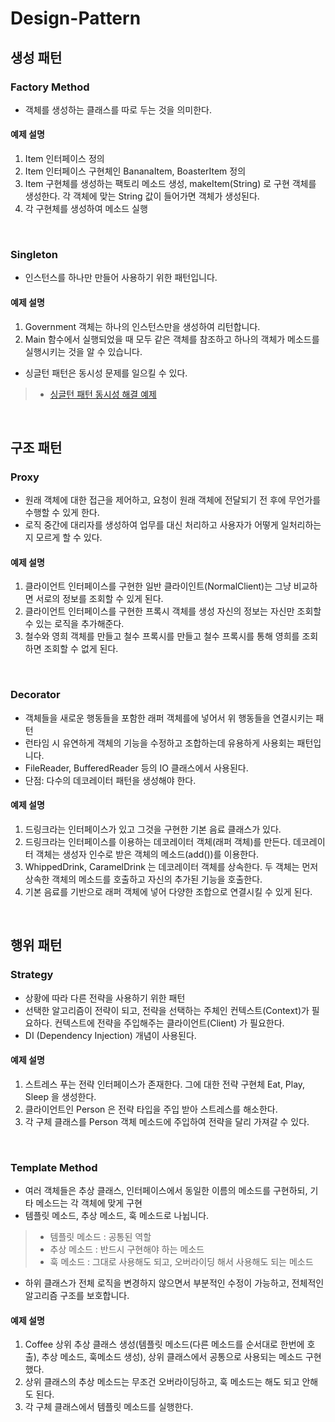 # Design-Pattern

## 생성 패턴

### Factory Method
- 객체를 생성하는 클래스를 따로 두는 것을 의미한다.

#### 예제 설명
1. Item 인터페이스 정의
2. Item 인터페이스 구현체인 BananaItem, BoasterItem 정의
3. Item 구현체를 생성하는 팩토리 메소드 생성, makeItem(String) 로 구현 객체를 생성한다. 각 객체에 맞는 String 값이 들어가면 객체가 생성된다.  
4. 각 구현체를 생성하여 메소드 실행

<br>

### Singleton
- 인스턴스를 하나만 만들어 사용하기 위한 패턴입니다.

#### 예제 설명
1. Government 객체는 하나의 인스턴스만을 생성하여 리턴합니다.
2. Main 함수에서 실행되었을 때 모두 같은 객체를 참조하고 하나의 객체가 메소드를 실행시키는 것을 알 수 있습니다.

- 싱글턴 패턴은 동시성 문제를 일으킬 수 있다. 
> - [싱글턴 패턴 동시성 해결 예제](https://cjw-awdsd.tistory.com/42)

<br>

## 구조 패턴

### Proxy
- 원래 객체에 대한 접근을 제어하고, 요청이 원래 객체에 전달되기 전 후에 무언가를 수행할 수 있게 한다.
- 로직 중간에 대리자를 생성하여 업무를 대신 처리하고 사용자가 어떻게 일처리하는지 모르게 할 수 있다.

#### 예제 설명
1. 클라이언트 인터페이스를 구현한 일반 클라이인트(NormalClient)는 그냥 비교하면 서로의 정보를 조회할 수 있게 된다.
2. 클라이언트 인터페이스를 구현한 프록시 객체를 생성 자신의 정보는 자신만 조회할 수 있는 로직을 추가해준다. 
3. 철수와 영희 객체를 만들고 철수 프록시를 만들고 철수 프록시를 통해 영희를 조회하면 조회할 수 없게 된다.

<br>

### Decorator
- 객체들을 새로운 행동들을 포함한 래퍼 객체를에 넣어서 위 행동들을 연결시키는 패턴  
- 런타임 시 유연하게 객체의 기능을 수정하고 조합하는데 유용하게 사용회는 패턴입니다.
- FileReader, BufferedReader 등의 IO 클래스에서 사용된다. 
- 단점: 다수의 데코레이터 패턴을 생성해야 한다.

#### 예제 설명
1. 드링크라는 인터페이스가 있고 그것을 구현한 기본 음료 클래스가 있다.
2. 드링크라는 인터페이스를 이용하는 데코레이터 객체(래퍼 객체)를 만든다. 데코레이터 객체는 생성자 인수로 받은 객체의 메소드(add())를 이용한다.
3. WhippedDrink, CaramelDrink 는 데코레이터 객체를 상속한다. 두 객체는 먼저 상속한 객체의 메소드를 호출하고 자신의 추가된 기능을 호출한다.
4. 기본 음료를 기반으로 래퍼 객체에 넣어 다양한 조합으로 연결시킬 수 있게 된다. 


<br>

## 행위 패턴

### Strategy
- 상황에 따라 다른 전략을 사용하기 위한 패턴
- 선택한 알고리즘이 전략이 되고, 전략을 선택하는 주체인 컨텍스트(Context)가 필요하다. 컨텍스트에 전략을 주입해주는 클라이언트(Client) 가 필요한다.
- DI (Dependency Injection) 개념이 사용된다.

#### 예제 설명
1. 스트레스 푸는 전략 인터페이스가 존재한다. 그에 대한 전략 구현체 Eat, Play, Sleep 을 생성한다.
2. 클라이언트인 Person 은 전략 타입을 주입 받아 스트레스를 해소한다.
3. 각 구체 클래스를 Person 객체 메소드에 주입하여 전략을 달리 가져갈 수 있다. 

<br>

### Template Method
- 여러 객체들은 추상 클래스, 인터페이스에서 동일한 이름의 메소드를 구현하되, 기타 메소드는 각 객체에 맞게 구현
- 템플릿 메소드, 추상 메소드, 훅 메소드로 나뉩니다.
> - 템플릿 메소드 :  공통된 역할
> - 추상 메소드 : 반드시 구현해야 하는 메소드
> - 훅 메소드 : 그대로 사용해도 되고, 오버라이딩 해서 사용해도 되는 메소드
- 하위 클래스가 전체 로직을 변경하지 않으면서 부분적인 수정이 가능하고, 전체적인 알고리즘 구조를 보호합니다.

#### 예제 설명
1. Coffee 상위 추상 클래스 생성(템플릿 메소드(다른 메소드를 순서대로 한번에 호출), 추상 메소드, 훅메소드 생성), 상위 클래스에서 공통으로 사용되는 메소드 구현했다.
2. 상위 클래스의 추상 메소드는 무조건 오버라이딩하고, 훅 메소드는 해도 되고 안해도 된다.
3. 각 구체 클래스에서 템플릿 메소드를 실행한다. 